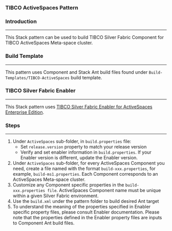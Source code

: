 ### TIBCO ActiveSpaces Pattern

### Introduction
--------------------------------------
This Stack pattern can be used to build TIBCO Silver Fabric Component for TIBCO ActiveSpaces Meta-space cluster.

### Build Template
--------------------------

This pattern uses Component and Stack Ant build files found under  `Build-Templates/TIBCO-ActiveSpaces` build template. 


### TIBCO Silver Fabric Enabler
------------------------------------------

This Stack pattern uses [TIBCO Silver Fabric Enabler for ActiveSpaces Enterprise Edition].

### Steps
--------------------------------------
1. Under `ActiveSpaces` sub-folder, in  `build.properties` file:
	* Set `release.version` property to match your release version
	* Verify and set enabler information in `build.properties`. If your Enabler version is different, update the Enabler version.
2. Under `ActiveSpaces` sub-folder, for every ActiveSpaces Component you need, create a file named with the format `build-xxx.properties`, for example, `build-ms1.properties`. Each
Component corresponds to an ActiveSpaces Meta-space cluster.
3. Customize any Component specific properties in the `build-xxx.properties file`. ActiveSpaces Component name  must be unique within a given Silver Fabric environment.
4. Use the `build.xml` under the pattern folder to build desired Ant target
5. To understand the meaning of the properties specified in Enabler specific property files, please consult Enabler documentation. 
Please note that the properties defined in the Enabler property files are inputs to Component Ant build files.

[TIBCO Silver Fabric Enabler for ActiveSpaces Enterprise Edition]: <https://docs.tibco.com/products/tibco-silver-fabric-enabler-for-activespaces-enterprise-edition-1-0-1>
[TIBCO Silver Fabric Developer's Guide]:<https://docs.tibco.com/pub/silver_fabric/5.7.1/doc/pdf/TIB_silver_fabric_5.7.1_developers_guide.pdf>